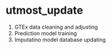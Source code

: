 # utmost_update
1. GTEx data cleaning and adjusting
2. Prediction model training
3. Imputatino model database updating
